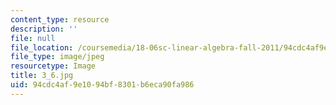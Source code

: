 ```yaml
---
content_type: resource
description: ''
file: null
file_location: /coursemedia/18-06sc-linear-algebra-fall-2011/94cdc4af9e1094bf8301b6eca90fa986_3_6.jpg
file_type: image/jpeg
resourcetype: Image
title: 3_6.jpg
uid: 94cdc4af-9e10-94bf-8301-b6eca90fa986
---
```

